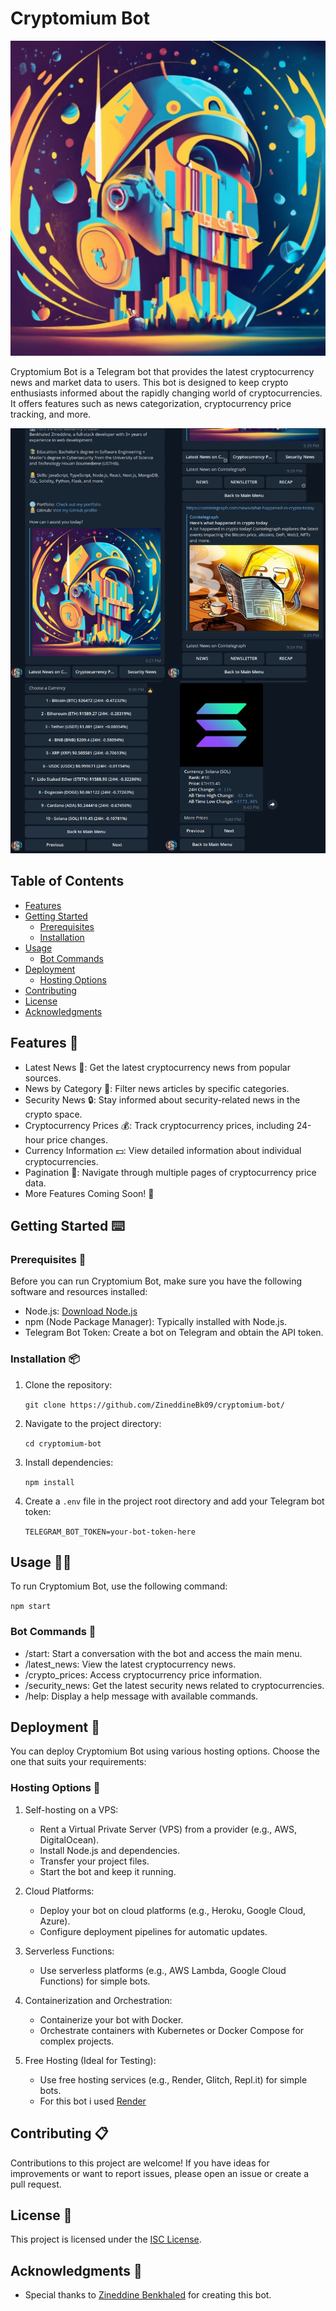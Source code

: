 # Cryptomium Bot

![Cryptomium Bot Logo](./public/cryptomium-bot.jpeg)

Cryptomium Bot is a Telegram bot that provides the latest cryptocurrency news and market data to users. This bot is designed to keep crypto enthusiasts informed about the rapidly changing world of cryptocurrencies. It offers features such as news categorization, cryptocurrency price tracking, and more.

![Cryptomium Bot Screenshot](./public/bot-functionalities.png)

## Table of Contents

- [Features](#features)
- [Getting Started](#getting-started)
  - [Prerequisites](#prerequisites)
  - [Installation](#installation)
- [Usage](#usage)
  - [Bot Commands](#bot-commands)
- [Deployment](#deployment)
  - [Hosting Options](#hosting-options)
- [Contributing](#contributing)
- [License](#license)
- [Acknowledgments](#acknowledgments)

## Features 🚀

- Latest News 📰: Get the latest cryptocurrency news from popular sources.
- News by Category 📑: Filter news articles by specific categories.
- Security News 🔒: Stay informed about security-related news in the crypto space.
- Cryptocurrency Prices 💰: Track cryptocurrency prices, including 24-hour price changes.
- Currency Information 💵: View detailed information about individual cryptocurrencies.
- Pagination 📄: Navigate through multiple pages of cryptocurrency price data.
- More Features Coming Soon! 🚀

## Getting Started ⌨️

### Prerequisites 🧾

Before you can run Cryptomium Bot, make sure you have the following software and resources installed:

- Node.js: [Download Node.js](https://nodejs.org/)
- npm (Node Package Manager): Typically installed with Node.js.
- Telegram Bot Token: Create a bot on Telegram and obtain the API token.

### Installation 📦

1.  Clone the repository:

    `git clone https://github.com/ZineddineBk09/cryptomium-bot/`

2.  Navigate to the project directory:

    `cd cryptomium-bot`

3.  Install dependencies:

    `npm install`

4.  Create a `.env` file in the project root directory and add your Telegram bot token:

    `TELEGRAM_BOT_TOKEN=your-bot-token-here`

## Usage 👨‍💻

To run Cryptomium Bot, use the following command:

`npm start`

### Bot Commands 🤖

- /start: Start a conversation with the bot and access the main menu.
- /latest_news: View the latest cryptocurrency news.
- /crypto_prices: Access cryptocurrency price information.
- /security_news: Get the latest security news related to cryptocurrencies.
- /help: Display a help message with available commands.

## Deployment 🚀

You can deploy Cryptomium Bot using various hosting options. Choose the one that suits your requirements:

### Hosting Options 📡

1.  Self-hosting on a VPS:

    - Rent a Virtual Private Server (VPS) from a provider (e.g., AWS, DigitalOcean).
    - Install Node.js and dependencies.
    - Transfer your project files.
    - Start the bot and keep it running.

2.  Cloud Platforms:

    - Deploy your bot on cloud platforms (e.g., Heroku, Google Cloud, Azure).
    - Configure deployment pipelines for automatic updates.

3.  Serverless Functions:

    - Use serverless platforms (e.g., AWS Lambda, Google Cloud Functions) for simple bots.

4.  Containerization and Orchestration:

    - Containerize your bot with Docker.
    - Orchestrate containers with Kubernetes or Docker Compose for complex projects.

5.  Free Hosting (Ideal for Testing):

    - Use free hosting services (e.g., Render, Glitch, Repl.it) for simple bots.
    - For this bot i used [Render](https://render.com/)

## Contributing 📋

Contributions to this project are welcome! If you have ideas for improvements or want to report issues, please open an issue or create a pull request.

## License 📄

This project is licensed under the [ISC License](https://opensource.org/licenses/ISC).

## Acknowledgments 🏅

- Special thanks to [Zineddine Benkhaled](@ZineddineBk09) for creating this bot.
